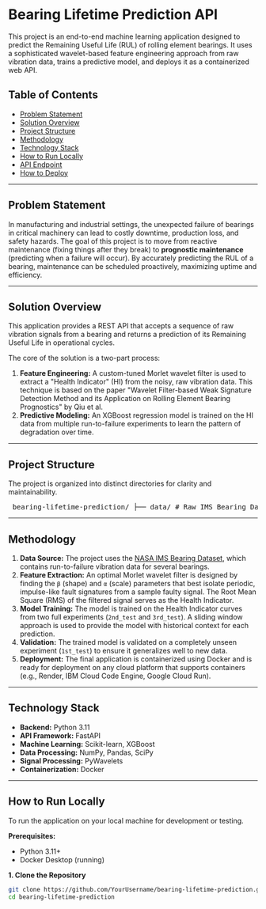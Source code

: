 # Bearing Lifetime Prediction API

This project is an end-to-end machine learning application designed to predict the Remaining Useful Life (RUL) of rolling element bearings. It uses a sophisticated wavelet-based feature engineering approach from raw vibration data, trains a predictive model, and deploys it as a containerized web API.

## Table of Contents
- [Problem Statement](#problem-statement)
- [Solution Overview](#solution-overview)
- [Project Structure](#project-structure)
- [Methodology](#methodology)
- [Technology Stack](#technology-stack)
- [How to Run Locally](#how-to-run-locally)
- [API Endpoint](#api-endpoint)
- [How to Deploy](#how-to-deploy)

---

## Problem Statement

In manufacturing and industrial settings, the unexpected failure of bearings in critical machinery can lead to costly downtime, production loss, and safety hazards. The goal of this project is to move from reactive maintenance (fixing things after they break) to **prognostic maintenance** (predicting when a failure will occur). By accurately predicting the RUL of a bearing, maintenance can be scheduled proactively, maximizing uptime and efficiency.

---

## Solution Overview

This application provides a REST API that accepts a sequence of raw vibration signals from a bearing and returns a prediction of its Remaining Useful Life in operational cycles.

The core of the solution is a two-part process:
1.  **Feature Engineering:** A custom-tuned Morlet wavelet filter is used to extract a "Health Indicator" (HI) from the noisy, raw vibration data. This technique is based on the paper "Wavelet Filter-based Weak Signature Detection Method and its Application on Rolling Element Bearing Prognostics" by Qiu et al.
2.  **Predictive Modeling:** An XGBoost regression model is trained on the HI data from multiple run-to-failure experiments to learn the pattern of degradation over time.

---

## Project Structure

The project is organized into distinct directories for clarity and maintainability.

<pre> bearing-lifetime-prediction/ ├── data/ # Raw IMS Bearing Data ├── notebooks/ # Jupyter notebooks for experimentation (Phase 1) ├── bearing_app/ # The deployable application source code │ ├── assets/ # Contains the trained model and config files │ ├── __init__.py │ ├── main.py # FastAPI application and API endpoints │ ├── prognosticator.py # Core class for feature extraction and prediction ├── requirements.txt # Application dependencies ├── .gitignore # Files and folders for Git to ignore ├── Dockerfile # Blueprint for building the application container └── README.md # Project documentation (this file) </pre>

---

## Methodology

1.  **Data Source:** The project uses the [NASA IMS Bearing Dataset](https://www.nasa.gov/content/prognostics-center-of-excellence-data-set-repository), which contains run-to-failure vibration data for several bearings.
2.  **Feature Extraction:** An optimal Morlet wavelet filter is designed by finding the `β` (shape) and `α` (scale) parameters that best isolate periodic, impulse-like fault signatures from a sample faulty signal. The Root Mean Square (RMS) of the filtered signal serves as the Health Indicator.
3.  **Model Training:** The model is trained on the Health Indicator curves from two full experiments (`2nd_test` and `3rd_test`). A sliding window approach is used to provide the model with historical context for each prediction.
4.  **Validation:** The trained model is validated on a completely unseen experiment (`1st_test`) to ensure it generalizes well to new data.
5.  **Deployment:** The final application is containerized using Docker and is ready for deployment on any cloud platform that supports containers (e.g., Render, IBM Cloud Code Engine, Google Cloud Run).

---

## Technology Stack

*   **Backend:** Python 3.11
*   **API Framework:** FastAPI
*   **Machine Learning:** Scikit-learn, XGBoost
*   **Data Processing:** NumPy, Pandas, SciPy
*   **Signal Processing:** PyWavelets
*   **Containerization:** Docker

---

## How to Run Locally

To run the application on your local machine for development or testing.

**Prerequisites:**
*   Python 3.11+
*   Docker Desktop (running)

**1. Clone the Repository**
```bash
git clone https://github.com/YourUsername/bearing-lifetime-prediction.git
cd bearing-lifetime-prediction

